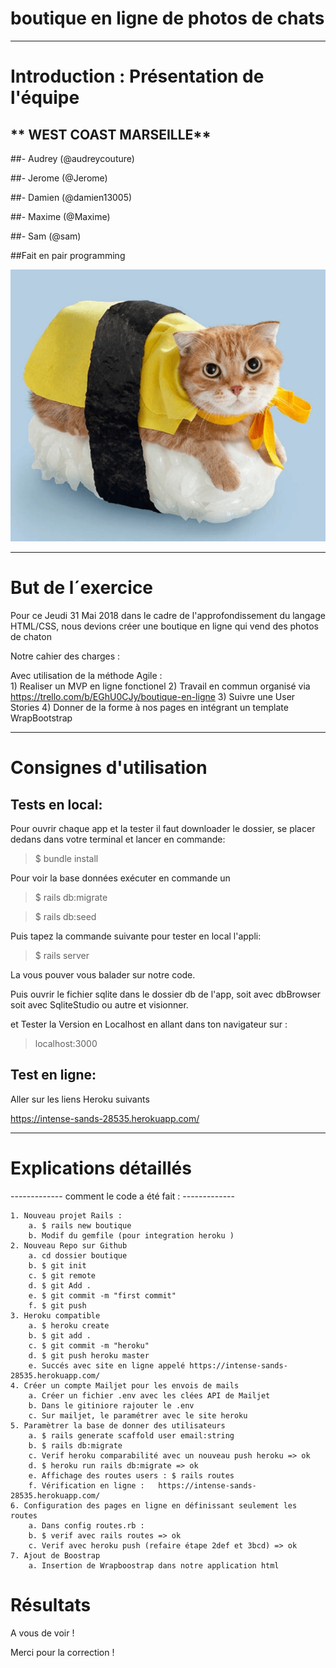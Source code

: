 

# boutique en ligne de photos de chats
-------------

# Introduction : Présentation de l'équipe

## ** WEST COAST MARSEILLE**

##- Audrey (@audreycouture)

##- Jerome (@Jerome)

##- Damien (@damien13005)

##- Maxime (@Maxime)

##- Sam (@sam)


##Fait en pair programming

![alt tag](app/assets/images/chat-deguise-sushi.png)

-------------

# But de l´exercice

Pour ce Jeudi 31 Mai 2018 dans le cadre de l'approfondissement du langage HTML/CSS, nous devions créer une boutique en ligne qui vend des photos de chaton


Notre cahier des charges :


Avec utilisation de la méthode Agile :  
	1) Realiser un MVP en ligne fonctionel 
	2) Travail en commun organisé via https://trello.com/b/EGhU0CJy/boutique-en-ligne
	3) Suivre une User Stories 
	4) Donner de la forme à nos pages en intégrant un template WrapBootstrap
	

------------   



# Consignes d'utilisation

## Tests en local:

Pour ouvrir chaque app et la tester il faut downloader le dossier, se placer dedans dans votre terminal et lancer en commande:

> $ bundle install 


Pour voir la base données exécuter en commande un

> $ rails db:migrate     

> $ rails db:seed

Puis tapez la commande suivante pour tester en local l'appli:

> $ rails server

La vous pouver vous balader sur notre code.

Puis ouvrir le fichier sqlite dans le dossier db de l'app, soit avec dbBrowser soit avec SqliteStudio ou autre et visionner.

et Tester la Version en Localhost en allant dans ton navigateur sur :

> localhost:3000





## Test en ligne:

Aller sur les liens Heroku suivants


https://intense-sands-28535.herokuapp.com/




------------


# Explications détaillés 


------------- comment le code a été fait : -------------

    1. Nouveau projet Rails : 
        a. $ rails new boutique
        b. Modif du gemfile (pour integration heroku ) 
    2. Nouveau Repo sur Github
        a. cd dossier boutique
        b. $ git init 
        c. $ git remote
        d. $ git Add . 
        e. $ git commit -m "first commit"
        f. $ git push 
    3. Heroku compatible
        a. $ heroku create
        b. $ git add .
        c. $ git commit -m "heroku"
        d. $ git push heroku master
        e. Succés avec site en ligne appelé https://intense-sands-28535.herokuapp.com/
    4. Créer un compte Mailjet pour les envois de mails 
        a. Créer un fichier .env avec les clées API de Mailjet
        b. Dans le gitiniore rajouter le .env
        c. Sur mailjet, le paramétrer avec le site heroku  
    5. Paramètrer la base de donner des utilisateurs 
        a. $ rails generate scaffold user email:string
        b. $ rails db:migrate
        c. Verif heroku comparabilité avec un nouveau push heroku => ok
        d. $ heroku run rails db:migrate => ok
        e. Affichage des routes users : $ rails routes 
        f. Vérification en ligne :   https://intense-sands-28535.herokuapp.com/
    6. Configuration des pages en ligne en définissant seulement les routes 
        a. Dans config routes.rb :   
        b. $ verif avec rails routes => ok
        c. Verif avec heroku push (refaire étape 2def et 3bcd) => ok
    7. Ajout de Boostrap
        a. Insertion de Wrapboostrap dans notre application html  
    


# Résultats


A vous de voir !


Merci pour la correction ! 
